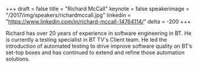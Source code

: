 +++
draft = false
title = "Richard McCall"
keynote = false
speakerimage = "/2017/img/speakers/richardmccall.jpg"
linkedin = "https://www.linkedin.com/in/richard-mccall-14764114/"
delta = -200
+++

Richard has over 20 years of experience in software engineering in BT.  He is currently a testing specialist in BT TV's Client team.  He led the introduction of automated testing to drive improve software quality on BT’s set-top boxes and has continued to extend and refine those automation solutions.